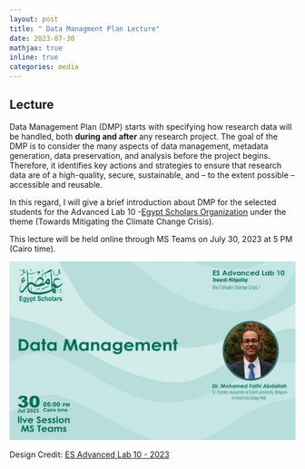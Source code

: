 ```yaml
---
layout: post
title: " Data Managment Plan Lecture"
date: 2023-07-30
mathjax: true
inline: true
categories: media
---
```


## Lecture

Data Management Plan (DMP) starts with specifying how research data will be handled, both **during and after** any research project. The goal of the DMP is to consider the many aspects of data management, metadata generation, data preservation, and analysis before the project begins. Therefore, it identifies key actions and strategies to ensure that research data are of a high-quality, secure, sustainable, and – to the extent possible – accessible and reusable.

In this regard, I will give a brief introduction about DMP for the selected students for the Advanced Lab 10 -<a href="https://egyptscholars.org/" target="_blank" rel="noopener">Egypt Scholars Organization</a> under the theme (Towards Mitigating the Climate Change Crisis).

This lecture will be held online through MS Teams on July 30, 2023 at 5 PM (Cairo time).

<div class="image-container">
  <img class="Membership" src="/images/2023_07_30.jpeg" alt="Lecture">
</div>
<p class="caption">Design Credit: <a href="https://egyptscholars.org/" target="_blank" rel="noopener">ES Advanced Lab 10 - 2023 </a></p>

<style>
    .a2a_kit {
        float: right; /* Float the div to the right */
        margin: 10px; /* Add some margin for spacing */
    }
</style>

<!-- AddToAny BEGIN -->
<div class="a2a_kit a2a_kit_size_32 a2a_default_style">
    <a class="a2a_dd" href="https://www.addtoany.com/share"></a>
    <a class="a2a_button_facebook"></a>
    <a class="a2a_button_linkedin"></a>
    <a class="a2a_button_x"></a>
    <a class="a2a_button_microsoft_teams"></a>
    <a class="a2a_button_whatsapp"></a>
    <a class="a2a_button_pinterest"></a>
    <a class="a2a_button_email"></a>
</div>
<script>
    var a2a_config = a2a_config || {};
    a2a_config.num_services = 12;
</script>
<script async src="https://static.addtoany.com/menu/page.js"></script>
<!-- AddToAny END -->
